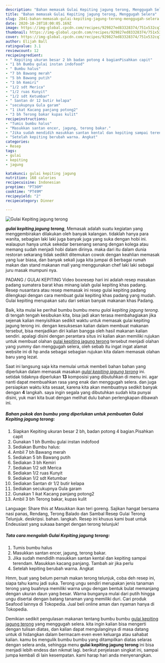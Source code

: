 ```yaml
---
description: "Bahan memasak Gulai Kepiting jagung terong, Menggugah Selera"
title: "Bahan memasak Gulai Kepiting jagung terong, Menggugah Selera"
slug: 2841-bahan-memasak-gulai-kepiting-jagung-terong-menggugah-selera
date: 2020-10-28T18:00:05.169Z
image: https://img-global.cpcdn.com/recipes/929827ed83328374/751x532cq70/gulai-kepiting-jagung-terong-foto-resep-utama.jpg
thumbnail: https://img-global.cpcdn.com/recipes/929827ed83328374/751x532cq70/gulai-kepiting-jagung-terong-foto-resep-utama.jpg
cover: https://img-global.cpcdn.com/recipes/929827ed83328374/751x532cq70/gulai-kepiting-jagung-terong-foto-resep-utama.jpg
author: Elijah Ball
ratingvalue: 3.1
reviewcount: 12
recipeingredient:
- " Kepiting ukuran besar 2 bh badan potong 4 bagianPisahkan capit"
- "1 bh Bumbu gulai instan indofood"
- " Bumbu halus"
- "7 bh Bawang merah"
- "5 bh Bawang putih"
- "3 bh Kemiri"
- "1/2 sdt Merica"
- "1/2 ruas Kunyit"
- "1/2 sdt Ketumbar"
- " Santan dr 12 butir kelapa"
- "secukupnya Gula garam"
- "1 ikat Kacang panjang potong2"
- "3 bh Terong bakar kupas kulit"
recipeinstructions:
- "Tumis bumbu halus"
- "Masukkan santan encer, jagung, terong bakar."
- "Jika sudah mendidih masukkan santan kental dan kepiting sampai terendam. Masukkan kacang panjang. Tambah air jika perlu"
- "Setelah kepiting berubah warna. Angkat"
categories:
- Resep
tags:
- gulai
- kepiting
- jagung

katakunci: gulai kepiting jagung 
nutrition: 168 calories
recipecuisine: Indonesian
preptime: "PT36M"
cooktime: "PT49M"
recipeyield: "2"
recipecategory: Dinner

---
```



![Gulai Kepiting jagung terong](https://img-global.cpcdn.com/recipes/929827ed83328374/751x532cq70/gulai-kepiting-jagung-terong-foto-resep-utama.jpg)

<b><i>gulai kepiting jagung terong</i></b>, Memasak adalah suatu kegiatan yang menggembirakan dilakukan oleh banyak kalangan. tidaklah hanya para wanita, sebagian laki laki juga banyak juga yang suka dengan hobi ini. walaupun hanya untuk sekedar bersenang senang dengan kolega atau memang sudah menjadi hobi dalam dirinya. maka dari itu dalam dunia restoran sekarang tidak sedikit ditemukan cowok dengan keahlian memasak yang luar biasa, dan banyak sekali juga kita jumpai di berbagai rumah makan dan stand makanan mall yang menggunakan chef laki laki sebagai juru masak mumpuni nya.

PADANG / GULAI KEPITING Video boxresep hari ini adalah resep masakan padang sumatera barat khas minang ialah gulai kepiting khas padang. Resep nusantara atau resep memasak ini resep gulai kepiting padang dilengkapi dengan cara membuat gulai kepiting khas padang yang mudah. Gulai kepiting merupakan satu dari sekian banyak makanan khas Padang.

Baik, kita mulai ke perihal bumbu bumbu menu <i>gulai kepiting jagung terong</i>. di tengah tengah kesibukan kita, bisa jadi akan terasa membahagiakan jika sejenak kalian menyisihkan sedikit waktu untuk memasak gulai kepiting jagung terong ini. dengan kesuksesan kalian dalam membuat makanan tersebut, bisa menjadikan diri kalian bangga oleh hasil makanan kalian sendiri. apalagi disini dengan perantara situs ini kalian akan memiliki rujukan untuk membuat olahan <u>gulai kepiting jagung terong</u> tersebut menjadi olahan yang yummy dan menggugah selera, oleh sebab itu ingat ingat alamat website ini di hp anda sebagai sebagian rujukan kita dalam memasak olahan baru yang lezat.


Saat ini langsung saja kita memulai untuk membeli bahan bahan yang diperlukan dalam memasak masakan <u><i>gulai kepiting jagung terong</i></u> ini. setidak tidaknya diperlukan <b>13</b> komposisi yang dibutuhkan di menu ini. agar nanti dapat membuahkan rasa yang enak dan menggugah selera. dan juga persiapkan waktu kita sesaat, karena kita akan membuatnya sedikit banyak dengan <b>4</b> langkah. saya ingin segala yang dibutuhkan sudah kita punyai disini, yuk mari kita buat dengan melihat dulu bahan perlengkapan dibawah ini.

<!--inarticleads1-->

##### Bahan pokok dan bumbu yang diperlukan untuk pembuatan Gulai Kepiting jagung terong:

1. Siapkan  Kepiting ukuran besar 2 bh, badan potong 4 bagian.Pisahkan capit
1. Gunakan 1 bh Bumbu gulai instan indofood
1. Sediakan  Bumbu halus:
1. Ambil 7 bh Bawang merah
1. Sediakan 5 bh Bawang putih
1. Sediakan 3 bh Kemiri
1. Sediakan 1/2 sdt Merica
1. Sediakan 1/2 ruas Kunyit
1. Sediakan 1/2 sdt Ketumbar
1. Sediakan  Santan dr 1/2 butir kelapa
1. Sediakan secukupnya Gula garam
1. Gunakan 1 ikat Kacang panjang potong2
1. Ambil 3 bh Terong bakar, kupas kulit


Language: Share this at Masukkan ikan teri goreng. Sajikan hangat bersama nasi panas, Rendang, Terong Balado dan Sambal Resep Gulai Terong Telunjuk. deskripsi. bahan. langkah. Resep ini khusus kami buat untuk Endeusiast yang sukaaa banget dengan terong telunjuk! 

<!--inarticleads2-->

##### Tata cara mengolah Gulai Kepiting jagung terong:

1. Tumis bumbu halus
1. Masukkan santan encer, jagung, terong bakar.
1. Jika sudah mendidih masukkan santan kental dan kepiting sampai terendam. Masukkan kacang panjang. Tambah air jika perlu
1. Setelah kepiting berubah warna. Angkat


Hmm, buat yang belum pernah makan terong telunjuk, coba deh resep ini, siapa tahu kamu jadi suka. Terong ungu sendiri merupakan jenis tanaman terong yang buahnya memiliki warna ungu dengan bentuk bulat memanjang dengan ukuran daun yang besar. Warna bunganya mulai dari putih hingga ungu disertai dengan batang tanaman yang memiliki duri. Cari produk Seafood lainnya di Tokopedia. Jual beli online aman dan nyaman hanya di Tokopedia. 

Demikian sedikit pengulasan makanan tentang bumbu bumbu <u>gulai kepiting jagung terong</u> yang menggugah selera. kita ingin kalian bisa mengerti dengan tulisan diatas, dan kalian dapat mengulanginya di masa datang untuk di hidangkan dalam bermacam even even keluarga atau sahabat kalian. kamu bs mengulik bumbu bumbu yang ditampilkan diatas selaras dengan selera anda, sehingga menu <b>gulai kepiting jagung terong</b> ini bisa menjadi lebih endess dan nikmat lagi. berikut penjelasan singkat ini, sampai jumpa kembali di lain kesempatan. kami harap hari anda menyenangkan.
